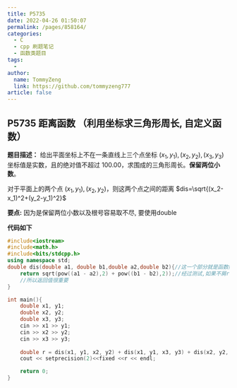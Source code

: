 ```yaml
---
title: P5735
date: 2022-04-26 01:50:07
permalink: /pages/858164/
categories:
  - C
  - cpp 刷题笔记
  - 函数类题目
tags:
  - 
author: 
  name: TommyZeng
  link: https://github.com/tommyzeng777
article: false
---
```


## P5735 距离函数 （利用坐标求三角形周长, 自定义函数）

**题目描述：** 给出平面坐标上不在一条直线上三个点坐标
$(x_1,y_1),(x_2,y_2),(x_3,y_3)$ 坐标值是实数，且的绝对值不超过 100.00，求围成的三角形周长。**保留两位小数**。

对于平面上的两个点 $(x_1,y_1),(x_2,y_2)$，则这两个点之间的距离 $dis=\sqrt{(x_2-x_1)^2+(y_2-y_1)^2}$

**要点:** 因为是保留两位小数以及根号容易取不尽, 要使用double

**代码如下**

```cpp
#include<iostream>
#include<math.h>
#include<bits/stdcpp.h>
using namespace std;
double dis(double a1, double b1,double a2,double b2){//这一个部分就是函数如何定义的发方法
    return sqrt(pow((a1 - a2),2) + pow((b1 - b2),2));//经过测试,如果不屑return是不会给原函数返回数值的
    //所以返回值很重要
}

int main(){
    double x1, y1;
    double x2, y2;
    double x3, y3;
    cin >> x1 >> y1;
    cin >> x2 >> y2;
    cin >> x3 >> y3;
    
    double r = dis(x1, y1, x2, y2) + dis(x1, y1, x3, y3) + dis(x2, y2, x3, y3);
    cout << setprecision(2)<<fixed <<r << endl;

    return 0;
}
```

